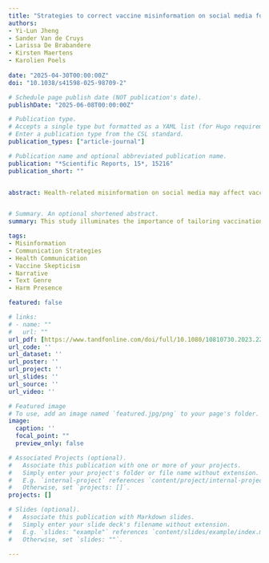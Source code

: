 ```yaml
---
title: "Strategies to correct vaccine misinformation on social media for pregnant women and the impact of vaccine skepticism"
authors:
- Yi-Lun Jheng
- Sander Van de Cruys
- Larissa De Brabandere
- Kirsten Maertens
- Karolien Poels
  
date: "2025-04-30T00:00:00Z"
doi: "10.1038/s41598-025-98709-2"

# Schedule page publish date (NOT publication's date).
publishDate: "2025-06-08T00:00:00Z"

# Publication type.
# Accepts a single type but formatted as a YAML list (for Hugo requirements).
# Enter a publication type from the CSL standard.
publication_types: ["article-journal"]

# Publication name and optional abbreviated publication name.
publication: "*Scientific Reports, 15*, 15216"
publication_short: ""


abstract: Health-related misinformation on social media may affect vaccination behavior, particularly among (soon-to-be) mothers. Research suggested different strategies to correct misinformation, but it is unclear which strategies work best for what group and in what situation. Addressing the call for more emotion-based debunking strategies, this study examined how text genre (narrative vs. expository) and harm presence (with vs. without harm-stressing messages) interact to affect emotional responses, and debunking efficacy in corrective texts about vaccination and reproductive health, specifically targeting pregnant or planning-to-be pregnant women (N = 432) with varying levels of vaccine skepticism. We further assessed social media engagement, and information-seeking intentions. In particular, harm presence was tested as a moderator in the relationship between text genre and emotional responses, which in turn, mediate outcomes such as engagement with corrective texts and further information-seeking intentions on social media. Results from an online experimental survey showed that, in general, corrective texts about COVID-19 vaccine misinformation were more effective in reducing misconceptions compared to control texts. For women not skeptical towards vaccination, narratives with harm-stressing messages (vs. no harm) induced most negative emotions, reducing debunking efficacy, social media engagement, and information-seeking intention. For women skeptical towards vaccination, narratives (vs. expository) elicited stronger negative emotions, irrespective of harm-stressing messages, leading to decreased debunking efficacy, social media engagement, and the intention to seek information. This study illuminates the importance of tailoring vaccination corrective texts for different vaccine skepticism groups, avoiding one-size-fits-all strategies and being mindful of strong negative emotions and their counter-persuasive impact.


# Summary. An optional shortened abstract.
summary: This study illuminates the importance of tailoring vaccination corrective texts for different vaccine skepticism groups, avoiding one-size-fits-all strategies and being mindful of strong negative emotions and their counter-persuasive impact.

tags:
- Misinformation
- Communication Strategies
- Health Communication
- Vaccine Skepticism
- Narrative
- Text Genre
- Harm Presence

featured: false

# links:
# - name: ""
#   url: ""
url_pdf: [https://www.tandfonline.com/doi/full/10.1080/10810730.2023.2290549](https://www.nature.com/articles/s41598-025-98709-2)
url_code: ''
url_dataset: ''
url_poster: ''
url_project: ''
url_slides: ''
url_source: ''
url_video: ''

# Featured image
# To use, add an image named `featured.jpg/png` to your page's folder. 
image:
  caption: ''
  focal_point: ""
  preview_only: false

# Associated Projects (optional).
#   Associate this publication with one or more of your projects.
#   Simply enter your project's folder or file name without extension.
#   E.g. `internal-project` references `content/project/internal-project/index.md`.
#   Otherwise, set `projects: []`.
projects: []

# Slides (optional).
#   Associate this publication with Markdown slides.
#   Simply enter your slide deck's filename without extension.
#   E.g. `slides: "example"` references `content/slides/example/index.md`.
#   Otherwise, set `slides: ""`.

---
```


